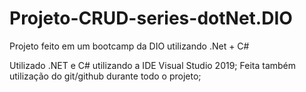 # Projeto-CRUD-series-dotNet.DIO
Projeto feito em um bootcamp da DIO utilizando .Net + C#

Utilizado .NET e C# utilizando a IDE Visual Studio 2019;
Feita também utilização do git/github durante todo o projeto;
